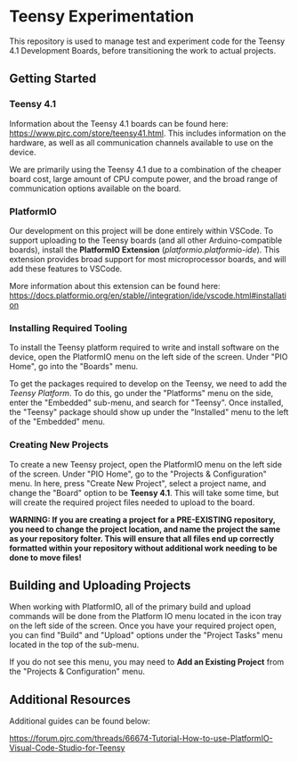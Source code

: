 # Teensy Experimentation

This repository is used to manage test and experiment code for the Teensy 4.1 Development Boards, before transitioning the work to actual projects.


## Getting Started

### Teensy 4.1
Information about the Teensy 4.1 boards can be found here: https://www.pjrc.com/store/teensy41.html. This includes information on the hardware, as well as all communication channels available to use on the device.

We are primarily using the Teensy 4.1 due to a combination of the cheaper board cost, large amount of CPU compute power, and the broad range of communication options available on the board.

### PlatformIO
Our development on this project will be done entirely within VSCode. To support uploading to the Teensy boards (and all other Arduino-compatible boards), install the **PlatformIO Extension** (*platformio.platformio-ide*). This extension provides broad support for most microprocessor boards, and will add these features to VSCode.

More information about this extension can be found here: https://docs.platformio.org/en/stable//integration/ide/vscode.html#installation

### Installing Required Tooling
To install the Teensy platform required to write and install software on the device, open the PlatformIO menu on the left side of the screen. Under "PIO Home", go into the "Boards" menu.

To get the packages required to develop on the Teensy, we need to add the *Teensy Platform*. To do this, go under the "Platforms" menu on the side, enter the "Embedded" sub-menu, and search for "Teensy". Once installed, the "Teensy" package should show up under the "Installed" menu to the left of the "Embedded" menu.

### Creating New Projects
To create a new Teensy project, open the PlatformIO menu on the left side of the screen. Under "PIO Home", go to the "Projects & Configuration" menu. In here, press "Create New Project", select a project name, and change the "Board" option to be **Teensy 4.1**. This will take some time, but will create the required project files needed to upload to the board.

**WARNING: If you are creating a project for a PRE-EXISTING repository, you need to change the project location, and name the project the same as your repository folter. This will ensure that all files end up correctly formatted within your repository without additional work needing to be done to move files!**

## Building and Uploading Projects
When working with PlatformIO, all of the primary build and upload commands will be done from the Platform IO menu located in the icon tray on the left side of the screen. Once you have your required project open, you can find "Build" and "Upload" options under the "Project Tasks" menu located in the top of the sub-menu.

If you do not see this menu, you may need to **Add an Existing Project** from the "Projects & Configuration" menu.

## Additional Resources

Additional guides can be found below:

https://forum.pjrc.com/threads/66674-Tutorial-How-to-use-PlatformIO-Visual-Code-Studio-for-Teensy

